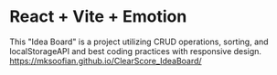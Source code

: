 # React + Vite + Emotion 

This "Idea Board" is a project utilizing CRUD operations, sorting, and localStorageAPI and best coding practices with responsive design.
https://mksoofian.github.io/ClearScore_IdeaBoard/
